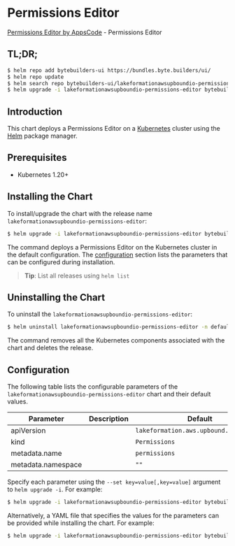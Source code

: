 # Permissions Editor

[Permissions Editor by AppsCode](https://byte.builders) - Permissions Editor

## TL;DR;

```bash
$ helm repo add bytebuilders-ui https://bundles.byte.builders/ui/
$ helm repo update
$ helm search repo bytebuilders-ui/lakeformationawsupboundio-permissions-editor --version=v0.4.18
$ helm upgrade -i lakeformationawsupboundio-permissions-editor bytebuilders-ui/lakeformationawsupboundio-permissions-editor -n default --create-namespace --version=v0.4.18
```

## Introduction

This chart deploys a Permissions Editor on a [Kubernetes](http://kubernetes.io) cluster using the [Helm](https://helm.sh) package manager.

## Prerequisites

- Kubernetes 1.20+

## Installing the Chart

To install/upgrade the chart with the release name `lakeformationawsupboundio-permissions-editor`:

```bash
$ helm upgrade -i lakeformationawsupboundio-permissions-editor bytebuilders-ui/lakeformationawsupboundio-permissions-editor -n default --create-namespace --version=v0.4.18
```

The command deploys a Permissions Editor on the Kubernetes cluster in the default configuration. The [configuration](#configuration) section lists the parameters that can be configured during installation.

> **Tip**: List all releases using `helm list`

## Uninstalling the Chart

To uninstall the `lakeformationawsupboundio-permissions-editor`:

```bash
$ helm uninstall lakeformationawsupboundio-permissions-editor -n default
```

The command removes all the Kubernetes components associated with the chart and deletes the release.

## Configuration

The following table lists the configurable parameters of the `lakeformationawsupboundio-permissions-editor` chart and their default values.

|     Parameter      | Description |                      Default                      |
|--------------------|-------------|---------------------------------------------------|
| apiVersion         |             | <code>lakeformation.aws.upbound.io/v1beta1</code> |
| kind               |             | <code>Permissions</code>                          |
| metadata.name      |             | <code>permissions</code>                          |
| metadata.namespace |             | <code>""</code>                                   |


Specify each parameter using the `--set key=value[,key=value]` argument to `helm upgrade -i`. For example:

```bash
$ helm upgrade -i lakeformationawsupboundio-permissions-editor bytebuilders-ui/lakeformationawsupboundio-permissions-editor -n default --create-namespace --version=v0.4.18 --set apiVersion=lakeformation.aws.upbound.io/v1beta1
```

Alternatively, a YAML file that specifies the values for the parameters can be provided while
installing the chart. For example:

```bash
$ helm upgrade -i lakeformationawsupboundio-permissions-editor bytebuilders-ui/lakeformationawsupboundio-permissions-editor -n default --create-namespace --version=v0.4.18 --values values.yaml
```
